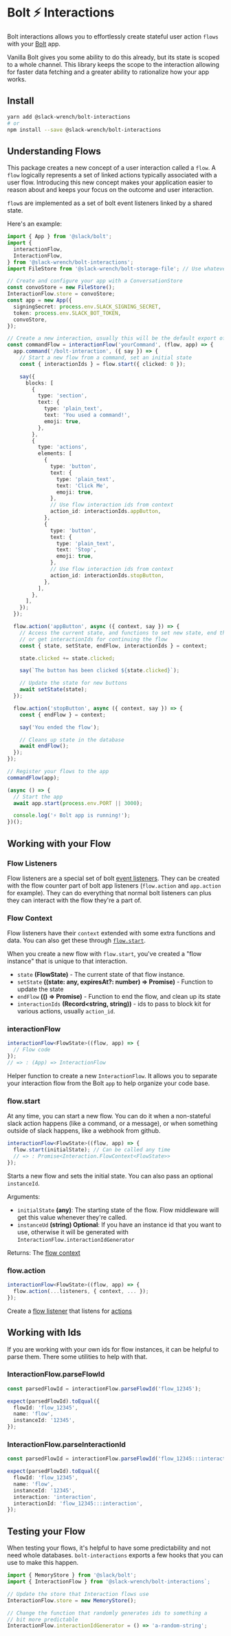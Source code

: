 # Bolt ⚡️ Interactions

Bolt interactions allows you to effortlessly create stateful user action `flows` with your [Bolt](https://github.com/slackapi/bolt) app.

Vanilla Bolt gives you some ability to do this already, but its state is scoped to a whole channel. This library keeps the scope to the interaction allowing for faster data fetching and a greater ability to rationalize how your app works.

## Install

```bash
yarn add @slack-wrench/bolt-interactions
# or
npm install --save @slack-wrench/bolt-interactions
```

## Understanding Flows

This package creates a new concept of a user interaction called a `flow`. A `flow` logically represents a set of linked actions typically associated with a user flow. Introducing this new concept makes your application easier to reason about and keeps your focus on the outcome and user interaction.

`flow`s are implemented as a set of bolt event listeners linked by a shared state.

Here's an example:

```typescript
import { App } from '@slack/bolt';
import {
  interactionFlow,
  InteractionFlow,
} from '@slack-wrench/bolt-interactions';
import FileStore from '@slack-wrench/bolt-storage-file'; // Use whatever ConversationStore you want

// Create and configure your app with a ConversationStore
const convoStore = new FileStore();
InteractionFlow.store = convoStore;
const app = new App({
  signingSecret: process.env.SLACK_SIGNING_SECRET,
  token: process.env.SLACK_BOT_TOKEN,
  convoStore,
});

// Create a new interaction, usually this will be the default export of its own file
const commandFlow = interactionFlow('yourCommand', (flow, app) => {
  app.command('/bolt-interaction', ({ say }) => {
    // Start a new flow from a command, set an initial state
    const { interactionIds } = flow.start({ clicked: 0 });

    say({
      blocks: [
        {
          type: 'section',
          text: {
            type: 'plain_text',
            text: 'You used a command!',
            emoji: true,
          },
        },
        {
          type: 'actions',
          elements: [
            {
              type: 'button',
              text: {
                type: 'plain_text',
                text: 'Click Me',
                emoji: true,
              },
              // Use flow interaction ids from context
              action_id: interactionIds.appButton,
            },
            {
              type: 'button',
              text: {
                type: 'plain_text',
                text: 'Stop',
                emoji: true,
              },
              // Use flow interaction ids from context
              action_id: interactionIds.stopButton,
            },
          ],
        },
      ],
    });
  });

  flow.action('appButton', async ({ context, say }) => {
    // Access the current state, and functions to set new state, end the flow,
    // or get interactionIds for continuing the flow
    const { state, setState, endFlow, interactionIds } = context;

    state.clicked += state.clicked;

    say(`The button has been clicked ${state.clicked}`);

    // Update the state for new buttons
    await setState(state);
  });

  flow.action('stopButton', async ({ context, say }) => {
    const { endFlow } = context;

    say('You ended the flow');

    // Cleans up state in the database
    await endFlow();
  });
});

// Register your flows to the app
commandFlow(app);

(async () => {
  // Start the app
  await app.start(process.env.PORT || 3000);

  console.log('⚡️ Bolt app is running!');
})();
```

## Working with your Flow

### Flow Listeners

Flow listeners are a special set of bolt [event listeners](https://github.com/slackapi/bolt#making-things-happen). They can be created with the flow counter part of bolt app listeners (`flow.action` and `app.action` for example). They can do everything that normal bolt listeners can plus they can interact with the flow they're a part of.

### Flow Context

Flow listeners have their `context` extended with some extra functions and data. You can also get these through [`flow.start`](#flow.start).

When you create a new flow with `flow.start`, you've created a "flow instance" that is unique to that interaction.

- `state` **(FlowState)** - The current state of that flow instance.
- `setState` **((state: any, expiresAt?: number) => Promise<unknown>)** - Function to update the state
- `endFlow` **(() => Promise<unknown>)** - Function to end the flow, and clean up its state
- `interactionIds` **(Record<string, string))** - ids to pass to block kit for various actions, usually `action_id`.

### interactionFlow

```typescript
interactionFlow<FlowState>((flow, app) => {
  // Flow code
});
// => : (App) => InteractionFlow
```

Helper function to create a new `InteractionFlow`. It allows you to separate your interaction flow from the Bolt `app` to help organize your code base.

### flow.start

At any time, you can start a new flow. You can do it when a non-stateful slack action happens (like a command, or a message), or when something outside of slack happens, like a webhook from github.

```typescript
interactionFlow<FlowState>((flow, app) => {
  flow.start(initialState); // Can be called any time
  // => : Promise<Interaction.FlowContext<FlowState>>
});
```

Starts a new flow and sets the initial state. You can also pass an optional `instanceId`.

Arguments:

- `initialState` **(any)**: The starting state of the flow. Flow middleware will get this value whenever they're called.
- `instanceUd` **(string) Optional**: If you have an instance id that you want to use, otherwise it will be generated with `InteractionFlow.interactionIdGenerator`

Returns:
The [flow context](#flow-context)

### flow.action

```typescript
interactionFlow<FlowState>((flow, app) => {
  flow.action(...listeners, { context, ... });
});
```

Create a [flow listener](#flow-listener) that listens for [actions](https://slack.dev/bolt/concepts#action-listening)

## Working with Ids

If you are working with your own ids for flow instances, it can be helpful to parse them. There some utilities to help with that.

### InteractionFlow.parseFlowId

```typescript
const parsedFlowId = interactionFlow.parseFlowId('flow_12345');

expect(parsedFlowId).toEqual({
  flowId: 'flow_12345',
  name: 'flow',
  instanceId: '12345',
});
```

### InteractionFlow.parseInteractionId

```typescript
const parsedFlowId = interactionFlow.parseFlowId('flow_12345:::interaction');

expect(parsedFlowId).toEqual({
  flowId: 'flow_12345',
  name: 'flow',
  instanceId: '12345',
  interaction: 'interaction',
  interactionId: 'flow_12345:::interaction',
});
```

## Testing your Flow

When testing your flows, it's helpful to have some predictability and not need whole databases. `bolt-interactions` exports a few hooks that you can use to make this happen.

```typescript
import { MemoryStore } from '@slack/bolt';
import { InteractionFlow } from '@slack-wrench/bolt-interactions`;

// Update the store that Interaction flows use
InteractionFlow.store = new MemoryStore();

// Change the function that randomly generates ids to something a
// bit more predictable
InteractionFlow.interactionIdGenerator = () => 'a-random-string';
```
